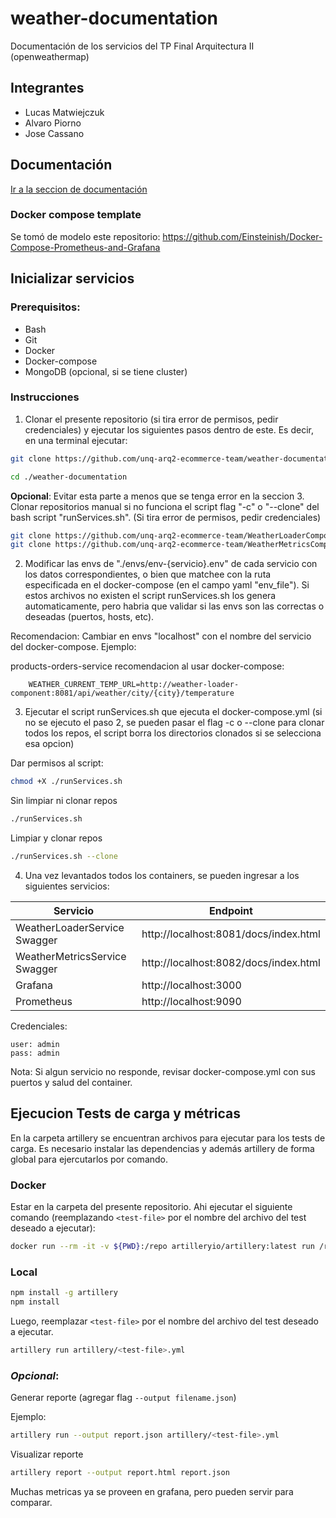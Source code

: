 # weather-documentation

Documentación de los servicios del TP Final Arquitectura II (openweathermap)

## Integrantes

- Lucas Matwiejczuk
- Alvaro Piorno
- Jose Cassano

## Documentación

[Ir a la seccion de documentación](./documents)

### Docker compose template

Se tomó de modelo este repositorio:
https://github.com/Einsteinish/Docker-Compose-Prometheus-and-Grafana

## Inicializar servicios

### Prerequisitos:

- Bash
- Git
- Docker
- Docker-compose
- MongoDB (opcional, si se tiene cluster)

### Instrucciones

1. Clonar el presente repositorio (si tira error de permisos, pedir credenciales) y ejecutar los siguientes pasos dentro de este. Es decir, en una terminal ejecutar: 

```bash
git clone https://github.com/unq-arq2-ecommerce-team/weather-documentation.git`
```

```bash
cd ./weather-documentation
```

**Opcional**: Evitar esta parte a menos que se tenga error en la seccion 3. Clonar repositorios manual si no funciona el script flag "-c" o "--clone" del bash script "runServices.sh". (Si tira error de permisos, pedir credenciales)

```bash
git clone https://github.com/unq-arq2-ecommerce-team/WeatherLoaderComponent
git clone https://github.com/unq-arq2-ecommerce-team/WeatherMetricsComponent
```

2. Modificar las envs de "./envs/env-{servicio}.env" de cada servicio con los datos correspondientes, o bien que matchee con la ruta especificada en el docker-compose (en el campo yaml "env_file"). Si estos archivos no existen el script runServices.sh los genera automaticamente, pero habria que validar si las envs son las correctas o deseadas (puertos, hosts, etc).

Recomendacion: Cambiar en envs "localhost" con el nombre del servicio del docker-compose. Ejemplo:

products-orders-service recomendacion al usar docker-compose:

```
    WEATHER_CURRENT_TEMP_URL=http://weather-loader-component:8081/api/weather/city/{city}/temperature
```

3. Ejecutar el script runServices.sh que ejecuta el docker-compose.yml (si no se ejecuto el paso 2, se pueden pasar el flag -c o --clone para clonar todos los repos, el script borra los directorios clonados si se selecciona esa opcion)

Dar permisos al script:

```bash
chmod +X ./runServices.sh
```

Sin limpiar ni clonar repos

```bash
./runServices.sh
```

Limpiar y clonar repos

```bash
./runServices.sh --clone
```

4. Una vez levantados todos los containers, se pueden ingresar a los siguientes servicios:

| Servicio                      | Endpoint                              |
| ----------------------------- | ------------------------------------- |
| WeatherLoaderService Swagger  | http://localhost:8081/docs/index.html |
| WeatherMetricsService Swagger | http://localhost:8082/docs/index.html |
| Grafana                       | http://localhost:3000                 |
| Prometheus                    | http://localhost:9090                 |

Credenciales:

```
user: admin
pass: admin
```

Nota: Si algun servicio no responde, revisar docker-compose.yml con sus puertos y salud del container.

## Ejecucion Tests de carga y métricas

En la carpeta artillery se encuentran archivos para ejecutar para los tests de carga. Es necesario instalar las dependencias y además artillery de forma global para ejercutarlos por comando.

### **Docker**

Estar en la carpeta del presente repositorio. Ahi ejecutar el siguiente comando (reemplazando `<test-file>` por el nombre del archivo del test deseado a ejecutar):  

```bash
docker run --rm -it -v ${PWD}:/repo artilleryio/artillery:latest run /repo/artillery/<test-file>.yml
```

### **Local**

```bash
npm install -g artillery
npm install
```
Luego, reemplazar `<test-file>` por el nombre del archivo del test deseado a ejecutar.
```bash
artillery run artillery/<test-file>.yml
```

### *Opcional*:

Generar reporte (agregar flag `--output filename.json`)

Ejemplo:
```bash
artillery run --output report.json artillery/<test-file>.yml
```

Visualizar reporte

```bash
artillery report --output report.html report.json
```

Muchas metricas ya se proveen en grafana, pero pueden servir para comparar.